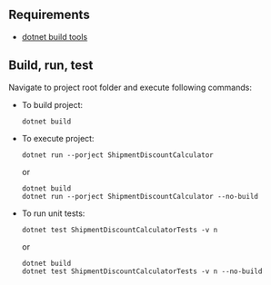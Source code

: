 ## Requirements
- [dotnet build tools](https://todo)

## Build, run, test
Navigate to project root folder and execute following commands:

- To build project:
    ```
    dotnet build
    ```

- To execute project:
    ```
    dotnet run --porject ShipmentDiscountCalculator
    ```
    or
    ```
    dotnet build
    dotnet run --porject ShipmentDiscountCalculator --no-build
    ```

- To run unit tests:
    ```
    dotnet test ShipmentDiscountCalculatorTests -v n
    ```
    or
    ```
    dotnet build
    dotnet test ShipmentDiscountCalculatorTests -v n --no-build
    ```